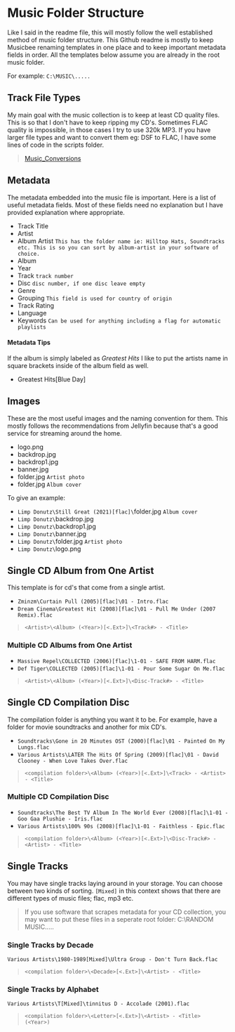 # Music Folder Structure
Like I said in the readme file, this will mostly follow the well established method of music folder structure. This Github readme is mostly to keep Musicbee renaming templates in one place and to keep important metadata fields in order. All the templates below assume you are already in the root music folder.

For example:
`C:\MUSIC\.....`

## Track File Types
My main goal with the music collection is to keep at least CD quality files. This is so that I don't have to keep ripping my CD's. Sometimes FLAC quality is impossible, in those cases I try to use 320k MP3. If you have larger file types and want to convert them eg: DSF to FLAC, I have some lines of code in the scripts folder.

> [Music_Conversions](Scripts/Music_Conversions/Readme.md)

## Metadata
The metadata embedded into the music file is important. Here is a list of useful metadata fields. Most of these fields need no explanation but I have provided explanation where appropriate.

* Track Title
* Artist
* Album Artist `This has the folder name ie: Hilltop Hats, Soundtracks etc. This is so you can sort by album-artist in your software of choice.`
* Album
* Year
* Track `track number`
* Disc `disc number, if one disc leave empty`
* Genre
* Grouping `This field is used for country of origin`
* Track Rating
* Language
* Keywords `Can be used for anything including a flag for automatic playlists`
#### Metadata Tips
If the album is simply labeled as _Greatest Hits_ I like to put the artists name in square brackets inside of the album field as well.
* Greatest Hits[Blue Day]
## Images
These are the most useful images and the naming convention for them. This mostly follows the recommendations from Jellyfin because that's a good service for streaming around the home.
* logo.png
* backdrop.jpg
* backdrop1.jpg
* banner.jpg
* folder.jpg `Artist photo`
* folder.jpg `Album cover`

To give an example:
* `Limp Donutz\Still Great (2021)[flac]\`folder.jpg `Album cover`
* `Limp Donutz\`backdrop.jpg
* `Limp Donutz\`backdrop1.jpg
* `Limp Donutz\`banner.jpg
* `Limp Donutz\`folder.jpg `Artist photo`
* `Limp Donutz\`logo.png
## Single CD Album from One Artist
This template is for cd's that come from a single artist.

* `Zminzm\Curtain Pull (2005)[flac]\01 - Intro.flac`
* `Dream Cinema\Greatest Hit (2008)[flac]\01 - Pull Me Under (2007 Remix).flac`
> `<Artist>\<Album> (<Year>)[<.Ext>]\<Track#> - <Title>`
### Multiple CD Albums from One Artist
* `Massive Repel\COLLECTED (2006)[flac]\1-01 - SAFE FROM HARM.flac`
* `Def Tiger\COLLECTED (2005)[flac]\1-01 - Pour Some Sugar On Me.flac`
> `<Artist>\<Album> (<Year>)[<.Ext>]\<Disc-Track#> - <Title>`
## Single CD Compilation Disc
The compilation folder is anything you want it to be. For example, have a folder for movie soundtracks and another for mix CD's.

* `Soundtracks\Gone in 20 Minutes OST (2000)[flac]\01 - Painted On My Lungs.flac`
* `Various Artists\LATER The Hits Of Spring (2009)[flac]\01 - David Clooney - When Love Takes Over.flac`
> `<compilation folder>\<Album> (<Year>)[<.Ext>]\<Track> - <Artist> - <Title>`
### Multiple CD Compilation Disc
* `Soundtracks\The Best TV Album In The World Ever (2008)[flac]\1-01 - Goo Gaa Plushie - Iris.flac`
* `Various Artists\100% 90s (2008)[flac]\1-01 - Faithless - Epic.flac`
> `<compilation folder>\<Album> (<Year>)[<.Ext>]\<Disc-Track#> - <Artist> - <Title>`
## Single Tracks
You may have single tracks laying around in your storage. You can choose between two kinds of sorting. `[Mixed]` in this context shows that there are different types of music files; flac, mp3 etc.
> If you use software that scrapes metadata for your CD collection, you may want to put these files in a seperate root folder: C:\RANDOM MUSIC\.....
### Single Tracks by Decade
`Various Artists\1980-1989[Mixed]\Ultra Group - Don't Turn Back.flac`
> `<compilation folder>\<Decade>[<.Ext>]\<Artist> - <Title>`
### Single Tracks by Alphabet
`Various Artists\T[Mixed]\tinnitus D - Accolade (2001).flac`
> `<compilation folder>\<Letter>[<.Ext>]\<Artist> - <Title> (<Year>)`
